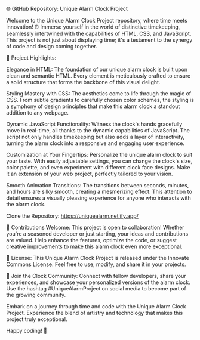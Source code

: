🌐 GitHub Repository: Unique Alarm Clock Project

Welcome to the Unique Alarm Clock Project repository, where time meets innovation! ⏰ Immerse yourself in the world of distinctive timekeeping, seamlessly intertwined with the capabilities of HTML, CSS, and JavaScript. This project is not just about displaying time; it's a testament to the synergy of code and design coming together.

🎨 Project Highlights:

Elegance in HTML: The foundation of our unique alarm clock is built upon clean and semantic HTML. Every element is meticulously crafted to ensure a solid structure that forms the backbone of this visual delight.

Styling Mastery with CSS: The aesthetics come to life through the magic of CSS. From subtle gradients to carefully chosen color schemes, the styling is a symphony of design principles that make this alarm clock a standout addition to any webpage.

Dynamic JavaScript Functionality: Witness the clock's hands gracefully move in real-time, all thanks to the dynamic capabilities of JavaScript. The script not only handles timekeeping but also adds a layer of interactivity, turning the alarm clock into a responsive and engaging user experience.

Customization at Your Fingertips: Personalize the unique alarm clock to suit your taste. With easily adjustable settings, you can change the clock's size, color palette, and even experiment with different clock face designs. Make it an extension of your web project, perfectly tailored to your vision.

Smooth Animation Transitions: The transitions between seconds, minutes, and hours are silky smooth, creating a mesmerizing effect. This attention to detail ensures a visually pleasing experience for anyone who interacts with the alarm clock.

Clone the Repository: https://uniquealarm.netlify.app/

🌟 Contributions Welcome: This project is open to collaboration! Whether you're a seasoned developer or just starting, your ideas and contributions are valued. Help enhance the features, optimize the code, or suggest creative improvements to make this alarm clock even more exceptional.

📄 License: This Unique Alarm Clock Project is released under the Innovate Commons License. Feel free to use, modify, and share it in your projects.

🎉 Join the Clock Community: Connect with fellow developers, share your experiences, and showcase your personalized versions of the alarm clock. Use the hashtag #UniqueAlarmProject on social media to become part of the growing community.

Embark on a journey through time and code with the Unique Alarm Clock Project. Experience the blend of artistry and technology that makes this project truly exceptional.

Happy coding! 🚀

